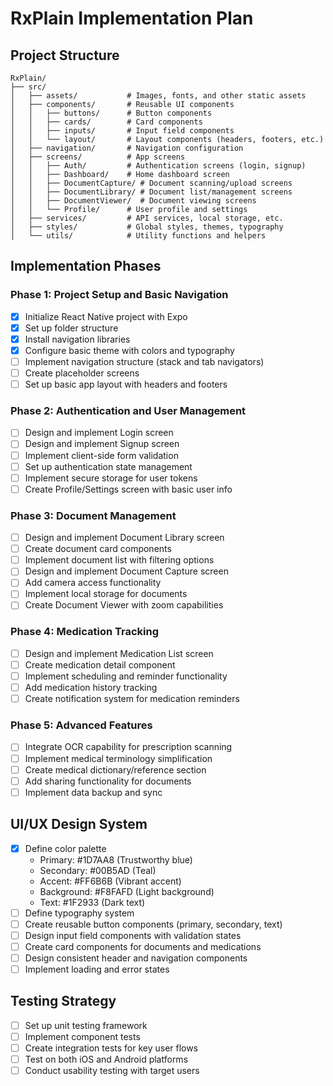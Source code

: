 # RxPlain Implementation Plan
## Project Structure

```
RxPlain/
├── src/
│   ├── assets/           # Images, fonts, and other static assets
│   ├── components/       # Reusable UI components
│   │   ├── buttons/      # Button components
│   │   ├── cards/        # Card components
│   │   ├── inputs/       # Input field components
│   │   └── layout/       # Layout components (headers, footers, etc.)
│   ├── navigation/       # Navigation configuration
│   ├── screens/          # App screens
│   │   ├── Auth/         # Authentication screens (login, signup)
│   │   ├── Dashboard/    # Home dashboard screen
│   │   ├── DocumentCapture/ # Document scanning/upload screens
│   │   ├── DocumentLibrary/ # Document list/management screens
│   │   ├── DocumentViewer/  # Document viewing screens
│   │   └── Profile/      # User profile and settings
│   ├── services/         # API services, local storage, etc.
│   ├── styles/           # Global styles, themes, typography
│   └── utils/            # Utility functions and helpers
```

## Implementation Phases

### Phase 1: Project Setup and Basic Navigation
- [x] Initialize React Native project with Expo
- [x] Set up folder structure
- [x] Install navigation libraries
- [x] Configure basic theme with colors and typography
- [ ] Implement navigation structure (stack and tab navigators)
- [ ] Create placeholder screens
- [ ] Set up basic app layout with headers and footers

### Phase 2: Authentication and User Management
- [ ] Design and implement Login screen
- [ ] Design and implement Signup screen
- [ ] Implement client-side form validation
- [ ] Set up authentication state management
- [ ] Implement secure storage for user tokens
- [ ] Create Profile/Settings screen with basic user info

### Phase 3: Document Management
- [ ] Design and implement Document Library screen
- [ ] Create document card components
- [ ] Implement document list with filtering options
- [ ] Design and implement Document Capture screen
- [ ] Add camera access functionality
- [ ] Implement local storage for documents
- [ ] Create Document Viewer with zoom capabilities

### Phase 4: Medication Tracking
- [ ] Design and implement Medication List screen
- [ ] Create medication detail component
- [ ] Implement scheduling and reminder functionality
- [ ] Add medication history tracking
- [ ] Create notification system for medication reminders

### Phase 5: Advanced Features
- [ ] Integrate OCR capability for prescription scanning
- [ ] Implement medical terminology simplification
- [ ] Create medical dictionary/reference section
- [ ] Add sharing functionality for documents
- [ ] Implement data backup and sync

## UI/UX Design System
- [x] Define color palette
  - Primary: #1D7AA8 (Trustworthy blue)
  - Secondary: #00B5AD (Teal)
  - Accent: #FF6B6B (Vibrant accent)
  - Background: #F8FAFD (Light background)
  - Text: #1F2933 (Dark text)
- [ ] Define typography system
- [ ] Create reusable button components (primary, secondary, text)
- [ ] Design input field components with validation states
- [ ] Create card components for documents and medications
- [ ] Design consistent header and navigation components
- [ ] Implement loading and error states

## Testing Strategy
- [ ] Set up unit testing framework
- [ ] Implement component tests
- [ ] Create integration tests for key user flows
- [ ] Test on both iOS and Android platforms
- [ ] Conduct usability testing with target users
